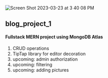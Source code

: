 ![Screen Shot 2023-03-23 at 3 40 08 PM](https://user-images.githubusercontent.com/86641253/227380432-4e85d4ee-3968-47d3-9c6b-7a5e4904d43b.png)
## blog_project_1

<h4>Fullstack MERN project using MongoDB Atlas</h4>
<ol>
<li>CRUD operations
<li>TipTap library for editor decoration
<li>upcoming: admin authorization</li>
<li>upcoming: filtering</li>
<li>upcoming: adding pictures</li>
</ol>
